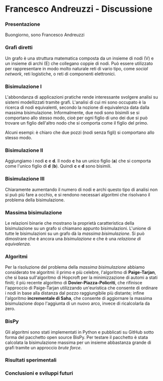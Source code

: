 # Francesco Andreuzzi - Discussione

### Presentazione
Buongiorno, sono Francesco Andreuzzi

### Grafi diretti
Un grafo è una struttura matematica composta da un insieme di nodi (V) e un insieme di archi (E) che collegano coppie di nodi. Può essere utilizzato per rappresentare in modo molto naturale reti di vario tipo, come *social network*, reti logistiche, o reti di componenti elettronici.

### Bisimulazione I
L'abbondanza di applicazioni pratiche rende interessante svolgere analisi su sistemi modellizzati tramite grafi. L'analisi di cui mi sono occupato è la ricerca di nodi equivalenti, secondo la nozione di equivalenza data dalla massima bisimulazione. Informalmente, due nodi sono bisimili se si comportano allo stesso modo, cioè per ogni figlio di uno dei due si può trovare un figlio dell'altro nodo che si comporta come il figlio del primo.

Alcuni esempi: è chiaro che due pozzi (nodi senza figli) si comportano allo stesso modo.

### Bisimulazione II
Aggiungiamo i nodi **c** e **d**. Il nodo **c** ha un unico figlio (**a**) che si comporta come l'unico figlio di **d** (**b**). Quindi **c** e **d** sono bisimili.

### Bisimulazione III
Chiaramente aumentando il numero di nodi e archi questo tipo di analisi non si può più fare a occhio, e si rendono necessari algoritmi che risolvano il problema della bisimulazione.

### Massima bisimulazione
Le relazioni binarie che mostrano la proprietà caratteristica della bisimulazione su un grafo si chiamano appunto bisimulazioni. L'unione di tutte le bisimulazioni su un grafo dà la *massima bisimulazione*. Si può dimostrare che è ancora una *bisimulazione* e che è una *relazione di equivalenza*.

### Algoritmi
Per la risoluzione del problema della *massima bisimulazione* abbiamo considerato tre algoritmi: il primo e più celebre, l'algoritmo di **Paige-Tarjan**, che si basa sull'algoritmo di Hopcroft per la minimizzazione di automi a stati finiti; il più recente algoritmo di **Dovier-Piazza-Policriti**, che rifinisce l'approccio di Paige-Tarjan utilizzando un'euristica che consente di ordinare i nodi in base alla distanza dal pozzo raggiungibile più distante; infine l'algoritmo **incrementale di Saha**, che consente di aggiornare la massima bisimulazione dopo l'aggiunta di un nuovo arco, invece di ricalcolarla da zero.

### BisPy
Gli algoritmi sono stati implementati in Python e pubblicati su GitHub sotto forma del pacchetto open source BisPy. Per testare il pacchetto è stata calcolata la bisimulazione massima per un insieme abbastanza grande di grafi tramite un approccio *brute force*.

### Risultati sperimentali

### Conclusioni e sviluppi futuri
